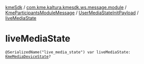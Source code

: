 [kmeSdk](../../../index.md) / [com.kme.kaltura.kmesdk.ws.message.module](../../index.md) / [KmeParticipantsModuleMessage](../index.md) / [UserMediaStateInitPayload](index.md) / [liveMediaState](./live-media-state.md)

# liveMediaState

`@SerializedName("live_media_state") var liveMediaState: `[`KmeMediaDeviceState`](../../../com.kme.kaltura.kmesdk.ws.message.type/-kme-media-device-state/index.md)`?`